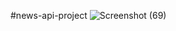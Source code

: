 #news-api-project
![Screenshot (69)](https://user-images.githubusercontent.com/82964912/177732527-1d5a08b0-23f2-4e8c-ba01-c349e6c76abb.png)

